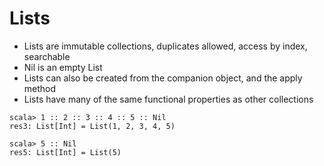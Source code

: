 # Lists

- Lists are immutable collections, duplicates allowed, access by index, searchable
- Nil is an empty List
- Lists can also be created from the companion object, and the apply method
- Lists have many of the same functional properties as other collections

```
scala> 1 :: 2 :: 3 :: 4 :: 5 :: Nil
res3: List[Int] = List(1, 2, 3, 4, 5)

scala> 5 :: Nil
res5: List[Int] = List(5)
```
